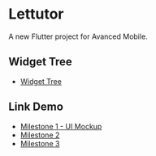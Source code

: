 # Lettutor

A new Flutter project for Avanced Mobile.

## Widget Tree
- [Widget Tree](https://drive.google.com/file/d/13eOl5MLjpgTSAiGDcXH7FiO93gZsMOeM/view)

## Link Demo

- [Milestone 1 - UI Mockup](https://www.youtube.com/watch?v=1UYMa3OMwB8)
- [Milestone 2](https://www.youtube.com/watch?v=Bo9KJPMUONw)
- [Milestone 3](https://www.youtube.com/watch?v=L5k5P4VqRXI)
## 
